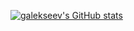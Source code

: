 [![galekseev's GitHub stats](https://github-readme-stats.vercel.app/api?username=galekseev&count_private=true&show_icons=true&theme=nord)](https://github.com/anuraghazra/github-readme-stats)

<!--
**galekseev/galekseev** is a ✨ _special_ ✨ repository because its `README.md` (this file) appears on your GitHub profile.

Here are some ideas to get you started:

- 🔭 I’m currently working on ...
- 🌱 I’m currently learning ...
- 👯 I’m looking to collaborate on ...
- 🤔 I’m looking for help with ...
- 💬 Ask me about ...
- 📫 How to reach me: ...
- 😄 Pronouns: ...
- ⚡ Fun fact: ...
-->
